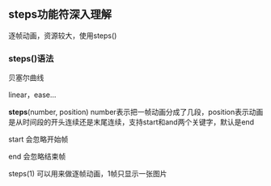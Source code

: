 ## steps功能符深入理解

逐帧动画，资源较大，使用steps()

### steps()语法

贝塞尔曲线

linear，ease...

**steps**(number, position)  number表示把一帧动画分成了几段，position表示动画是从时间段的开头连续还是末尾连续，支持start和and两个关键字，默认是end

start 会忽略开始帧

end 会忽略结束帧



steps(1) 可以用来做逐帧动画，1帧只显示一张图片


